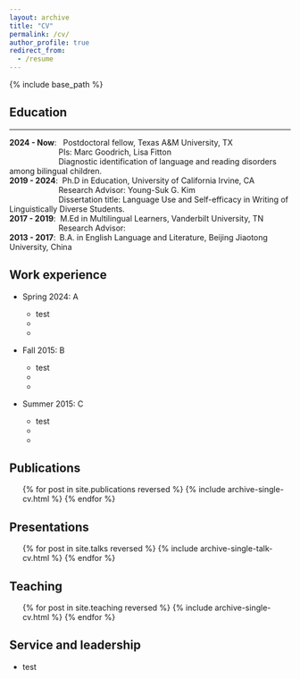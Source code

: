 ```yaml
---
layout: archive
title: "CV"
permalink: /cv/
author_profile: true
redirect_from:
  - /resume
---
```


{% include base_path %}


## Education
------
**2024 - Now**: &nbsp; Postdoctoral fellow, Texas A&M University, TX  
&emsp;&emsp;&emsp;&emsp;&emsp;&emsp;&nbsp;PIs: Marc Goodrich, Lisa Fitton  
&emsp;&emsp;&emsp;&emsp;&emsp;&emsp;&nbsp;Diagnostic identification of language and reading disorders among bilingual children.  
**2019 - 2024**:&nbsp; Ph.D in Education, University of California Irvine, CA  
&emsp;&emsp;&emsp;&emsp;&emsp;&emsp;&nbsp;Research Advisor: Young-Suk G. Kim  
&emsp;&emsp;&emsp;&emsp;&emsp;&emsp;&nbsp;Dissertation title: Language Use and Self-efficacy in Writing of Linguistically Diverse Students.  
**2017 - 2019**:&nbsp; M.Ed in Multilingual Learners, Vanderbilt University, TN  
&emsp;&emsp;&emsp;&emsp;&emsp;&emsp;&nbsp;Research Advisor:  
**2013 - 2017**:&ensp;B.A. in English Language and Literature, Beijing Jiaotong University, China


Work experience
------
* Spring 2024: A
  * test
  * 
  * 

* Fall 2015: B
  * test
  * 
  * 

* Summer 2015: C
  * test
  * 
  * 
  
  
Publications
------
  <ul>{% for post in site.publications reversed %}
    {% include archive-single-cv.html %}
  {% endfor %}</ul>

  
Presentations
------
  <ul>{% for post in site.talks reversed %}
    {% include archive-single-talk-cv.html  %}
  {% endfor %}</ul>

  
Teaching
------
  <ul>{% for post in site.teaching reversed %}
    {% include archive-single-cv.html %}
  {% endfor %}</ul>

  
Service and leadership
------
* test
